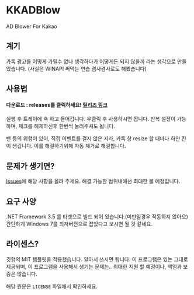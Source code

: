 # KKADBlow
 AD Blower For Kakao

## 계기
카톡 광고를 어떻게 가릴수 없나 생각하다가
어떻게든 되지 않을까 라는 생각으로 만들었습니다.
(사실은 WINAPI 써먹는 연습 겸사겸사로도 해봤습니다)

## 사용법
#### 다운로드 : releases를 클릭하세요! [릴리즈 링크](https://github.com/AquaRains/KKADBlow/releases)

실행 후 트레이에 쇽 하고 들어갑니다.
우클릭 후 사용하시면 됩니다.
반복 설정이 가능하며, 체크를 해제하신후 한번씩 눌러주셔도 됩니다.

밴 등의 위험이 있어, 직접 이벤트를 걸지 않은 지라, 카톡 창 resize 할 때마다 하얀 칸이 생깁니다.
이를 해결하기위해 자동 제거로 해결합니다.

## 문제가 생기면?
[Issues](https://github.com/AquaRains/KKADBlow/issues)에 해당 사항을 올려 주세요. 해결 가능한 범위내에선 최대한 볼 예정입니다.

## 요구 사양
.NET Framework 3.5 를 타겟으로 빌드 되어 있습니다.(미만일경우 작동하지 않아요)
간단하게 Windows 7를 최저버전으로 잡았다고 보시면 될 것 같네요.

## 라이센스?
깃헙의 MIT 템플릿을 적용했습니다. 알아서 쓰시면 됩니다.
이 프로그램은 있는 그대로 제공되며, 이 프로그램을 사용해서 생기는 문제는..
최대한 지원 할 예정이나, 책임과 보증은 않습니다.

해당 원문은 `LICENSE` 파일에서 확인하세요.

